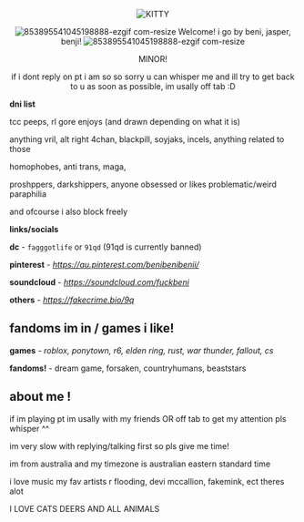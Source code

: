 <div align="center">

![KITTY](https://github.com/user-attachments/assets/35d39dbc-a294-4584-bd23-379f55d1b406)


![853895541045198888-ezgif com-resize](https://github.com/user-attachments/assets/233005c7-7542-418d-88e5-d6c7c3c568a0) Welcome! i go by beni, jasper, benji! ![853895541045198888-ezgif com-resize](https://github.com/user-attachments/assets/233005c7-7542-418d-88e5-d6c7c3c568a0)

MINOR!

if i dont reply on pt i am so so sorry u can whisper me and ill try to get back to u as soon as possible, im usally off tab :D
</div>


**dni list**

tcc peeps, rl gore enjoys (and drawn depending on what it is) 

anything vril, alt right 4chan, blackpill, soyjaks, incels, anything related to those

homophobes, anti trans, maga,

proshppers, darkshippers, anyone obsessed or likes problematic/weird paraphilia

and ofcourse i also block freely
</div>

**links/socials**

**dc** - `fagggotlife` or `91qd` (91qd is currently banned)

**pinterest** - *https://au.pinterest.com/benibenibenii/*

**soundcloud** - *https://soundcloud.com/fuckbeni*

**others** - *https://fakecrime.bio/9q*

</div>

## fandoms im in / games i like!

**games** - *roblox, ponytown, r6, elden ring, rust, war thunder, fallout, cs*

**fandoms!** - dream game, forsaken, countryhumans, beaststars

## about me !

if im playing pt im usally with my friends OR off tab to get my attention pls whisper ^^

im very slow with replying/talking first so pls give me time!

im from australia and my timezone is australian eastern standard time

i love music my fav artists r flooding, devi mccallion, fakemink, ect theres alot

I LOVE CATS DEERS AND ALL ANIMALS
